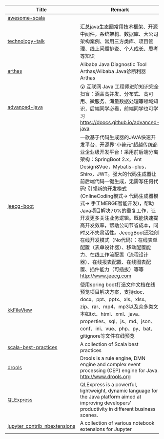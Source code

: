 | Title                             | Remark |
| --------- | ------ |
|[awesome-scala](https://github.com/lauris/awesome-scala)|
|[technology-talk](https://github.com/aalansehaiyang/technology-talk)|汇总java生态圈常用技术框架、开源中间件，系统架构、数据库、大公司架构案例、常用三方类库、项目管理、线上问题排查、个人成长、思考等知识|
|[arthas](https://github.com/alibaba/arthas)|Alibaba Java Diagnostic Tool Arthas/Alibaba Java诊断利器Arthas |
|[advanced-java](https://github.com/doocs/advanced-java)|😮 互联网 Java 工程师进阶知识完全扫盲：涵盖高并发、分布式、高可用、微服务、海量数据处理等领域知识，后端同学必看，前端同学也可学习 https://doocs.github.io/advanced-java|
|[jeecg-boot](https://github.com/zhangdaiscott/jeecg-boot)|一款基于代码生成器的JAVA快速开发平台，开源界“小普元”超越传统商业企业级开发平台！采用前后端分离架构：SpringBoot 2.x，Ant Design&Vue，Mybatis-plus，Shiro，JWT。强大的代码生成器让前后端代码一键生成，无需写任何代码! 引领新的开发模式(OnlineCoding模式-> 代码生成器模式-> 手工MERGE智能开发)，帮助Java项目解决70%的重复工作，让开发更多关注业务逻辑。既能快速提高开发效率，帮助公司节省成本，同时又不失灵活性。JeecgBoot还独创在线开发模式（No代码）：在线表单配置（表单设计器）、移动配置能力、在线工作流配置（流程设计器）、在线报表配置、在线图表配置、插件能力（可插拔）等等 http://www.jeecg.com|
|[kkFileView](https://github.com/kekingcn/kkFileView)|使用spring boot打造文件文档在线预览项目解决方案，支持doc、docx、ppt、pptx、xls、xlsx、zip、rar、mp4，mp3以及众多类文本如txt、html、xml、java、properties、sql、js、md、json、conf、ini、vue、php、py、bat、gitignore等文件在线预览|
|[scala-best-practices](https://github.com/alexandru/scala-best-practices)|A collection of Scala best practices|
|[drools](https://github.com/kiegroup/drools)|Drools is a rule engine, DMN engine and complex event processing (CEP) engine for Java. http://www.drools.org|
|[QLExpress](https://github.com/alibaba/qlExpress)|QLExpress is a powerful, lightweight, dynamic language for the Java platform aimed at improving developers’ productivity in different business scenes.|
|[jupyter_contrib_nbextensions](https://github.com/ipython-contrib/jupyter_contrib_nbextensions)|A collection of various notebook extensions for Jupyter|



